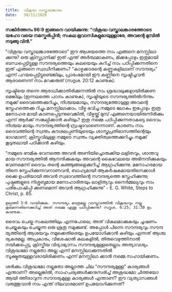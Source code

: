 ```yaml
---
title:  വിശുദ്ധ വസ്ത്രാലങ്കാരം
date:   30/11/2020
---
```


**സങ്കീർത്തനം 96:9 ഇങ്ങനെ വായിക്കുന്നു: “വിശുദ്ധ വസ്ത്രാലങ്കാരത്തോടെ യഹോ വയെ നമസ്കരിപ്പിൻ; സകല ഭൂവാസികളുമായുള്ളാരേ, അവന്റെ മുമ്പിൽ നടുങ്ങു വിൻ.”**

“വിശുദ്ധ വസ്ത്രാലങ്കാരത്തോടെ” ഈ ആശയത്തെ നാം എങ്ങനെ മനസ്സിലാ ക്കുന്നു? ഒരു ക്രിസ്ത്യാനിക്ക് ഇത് എന്ത് അർത്ഥമാകണം, മിക്കപ്പോഴും ഇതുമായി ബന്ധപ്പെട്ടിട്ടുള്ള സൗന്ദര്യത്തെയും കലയെയും കുറിച്ച് നാം പഠിപ്പിക്കുന്നതിനെ ഇത് എങ്ങനെ സ്വാധീനിക്കണം? “കാഴ്ചക്കാരന്റെ കണ്ണുകളിലാണ് സൗന്ദര്യം” എന്ന് പറയപ്പെട്ടിട്ടുണ്ടെങ്കിലും, പ്രാരംഭമായി ഈ കണ്ണിനെ സൃഷ്ടിച്ചവൻ ആരാണെന്ന് നാം മറക്കരുത് (സദൃശ. 20:12 കാണുക).

സൃഷ്ടിയെ തന്നെ ആരാധിക്കാതിരിക്കുന്നതിൽ നാം ശ്രദ്ധാലുക്കളായിരിക്കണ മെങ്കിലും (ഇന്നലത്തെ പഠനം കാണുക), സൃഷ്ടിയുടെ സൗന്ദര്യത്തിൽനിന്നും നമുക്ക് ദൈവത്തെക്കുറിച്ചും, നിശ്ചയമായും, സൗന്ദര്യത്തോടുള്ള അവന്റെ സ്നേഹത്തെക്കു റിച്ചും മനസ്സിലാക്കാം. വീഴ്ച ഭവിച്ച നമ്മുടെ ലോകം ഇപ്പോഴും ഇത്ര മനോഹര മായി കാണപ്പെടുന്നുവെങ്കിൽ, വീഴ്ചയ്ക്ക് മുമ്പ് എങ്ങനെയായിരുന്നിരിക്കും എന്ന് ആർക്ക് സങ്കല്പിക്കാൻ കഴിയും? ഇതു നമ്മെ പഠിപ്പിക്കുന്നതാകട്ടെ ദൈവം നിശ്ചയ മായും സൗന്ദര്യത്തിന്റെ സ്രഷ്ടാവാണെന്നാണ്. കാരണം നാം ദൈവത്തിന്റെ സ്വന്തം കൗശലപ്പണിയുടെയും ശാസ്ത്രപ്രതിഭാസത്തിന്റെയും ഭാഗമാണ്; ക്രിസ്തുവിലുള്ള നമ്മുടെ സ്വന്തം വ്യക്തിത്വത്തെക്കുറിച്ചും നമുക്ക് കൂടുതലായി പഠിക്കാൻ കഴിയും.

“നമ്മുടെ ഭൗമിക ഭവനത്തെ അവൻ അണിയിച്ചൊരുക്കിയ ലളിതവും, ശാന്തവു മായ സൗന്ദര്യത്തിൽ ആനന്ദിക്കുകയും അവന്റെ കൈവേലയെ അഭിനന്ദിക്കുകയും വേണമെന്ന് ദൈവം തന്റെ കുഞ്ഞുങ്ങളെക്കുറിച്ച് ആഗ്രഹിക്കുന്നു. മനോഹരമായ തിനെ സ്നേഹിക്കുന്നവനാണവൻ, ബാഹ്യമായി ആകർഷകമായതിനെക്കാൾ ഒക്കെ ഉപരിയായി അവൻ സ്വഭാവത്തിന്റെ സൗന്ദര്യത്തെ സ്നേഹിക്കുന്നു; പുഷ്പങ്ങളുടെ നിശ്ശബ്ദമായ മനോഹാരിതയും ലാളിത്യവും നൈർമ്മല്യവും നാം പരിപോഷിപ്പി ക്കണമെന്ന് അവൻ ആഗ്രഹിക്കുന്നു” - E. G. White, Steps to Christ, p. 85.

`ഉല്പത്തി 3:6 വായിക്കുക. സൗന്ദര്യം മാത്രമല്ല വാസ്തവത്തിൽ വിശുദ്ധവും നല്ല തുമെന്നതിനെക്കുറിച്ച് അത് നമ്മെ എന്തു പഠിപ്പിക്കുന്നു? സദൃശ. 6:25; 31:30 ഉം കാണുക.`

ദൈവം ചെയ്ത സകലത്തിലും എന്നപോലെ, അത് വികലമാക്കുകയും ചൂഷണം ചെയ്യുകയും ചെയ്യുന്ന ഒരു ശ്രതു നമുക്കുണ്ട്. അപ്പോൾ പിന്നെ സൗന്ദര്യവും സൗന്ദ ര്യത്തിന്റെ ആശയവും നമുക്കെതിരെയും ഉപയോഗിക്കാൻ കഴിയും എന്നത് ആശ്ച ര്യകരമല്ല. അപ്രകാരം, വിശേഷാൽ കലകളിൽ, തിരുവെഴുത്തിനാൽ നയിക്കപ്പെട്ട, ക്രിസ്തീയ വിദ്യാഭ്യാസം സൗന്ദര്യമുള്ളതെല്ലാം അത്യാവശ്യം വിശുദ്ധമോ നല്ലതോ അല്ല എന്ന് മനസ്സിലാക്കുന്നതിൽ സൂക്ഷ്മതയുള്ളവരായിരിക്കണം എന്ന് മനസ്സിലാ ക്കാൻ നമ്മെ സഹായിക്കണം.

ശരിക്കും വിശുദ്ധമോ നല്ലതോ അല്ലാത്ത ചില “സൗന്ദര്യമുള്ള” കാര്യങ്ങൾ എന്താണ്? അല്ലെങ്കിൽ, സാഹചര്യങ്ങൾക്കനുസരിച്ച് അശുദ്ധമോ ചീത്തയോ ആയി ത്തീരാവുന്ന സൗന്ദര്യമുള്ള കാര്യങ്ങൾ എന്താണ്? ഈ വ്യത്യാസങ്ങൾ വരുത്തുവാൻ നാം എന്ത് നിലവാരമാണ് ഉപയോഗിക്കുന്നത്?